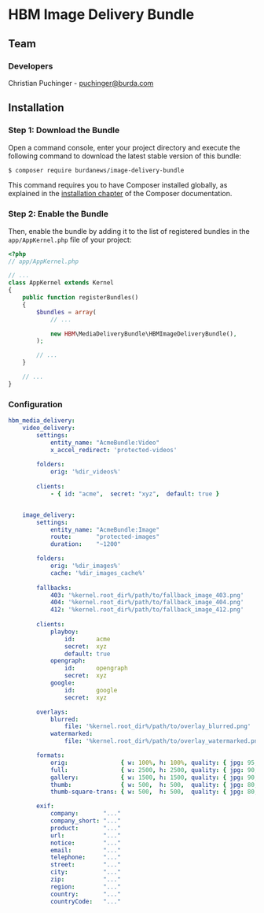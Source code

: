 # HBM Image Delivery Bundle

## Team

### Developers
Christian Puchinger - puchinger@burda.com

## Installation

### Step 1: Download the Bundle

Open a command console, enter your project directory and execute the
following command to download the latest stable version of this bundle:

```bash
$ composer require burdanews/image-delivery-bundle
```

This command requires you to have Composer installed globally, as explained
in the [installation chapter](https://getcomposer.org/doc/00-intro.md)
of the Composer documentation.

### Step 2: Enable the Bundle

Then, enable the bundle by adding it to the list of registered bundles
in the `app/AppKernel.php` file of your project:

```php
<?php
// app/AppKernel.php

// ...
class AppKernel extends Kernel
{
    public function registerBundles()
    {
        $bundles = array(
            // ...

            new HBM\MediaDeliveryBundle\HBMImageDeliveryBundle(),
        );

        // ...
    }

    // ...
}
```

### Configuration

```yml
hbm_media_delivery:
    video_delivery:
        settings:
            entity_name: "AcmeBundle:Video"
            x_accel_redirect: 'protected-videos'
    
        folders:
            orig: '%dir_videos%'
    
        clients:
            - { id: "acme",  secret: "xyz",  default: true }


    image_delivery:
        settings:
            entity_name: "AcmeBundle:Image"
            route:       "protected-images"
            duration:    "~1200"

        folders:
            orig: '%dir_images%'
            cache: '%dir_images_cache%'
            
        fallbacks:
            403: '%kernel.root_dir%/path/to/fallback_image_403.png'
            404: '%kernel.root_dir%/path/to/fallback_image_404.png'
            412: '%kernel.root_dir%/path/to/fallback_image_412.png'
            
        clients:
            playboy:
                id:      acme
                secret:  xyz
                default: true
            opengraph:
                id:      opengraph
                secret:  xyz
            google:
                id:      google
                secret:  xyz

        overlays:
            blurred:
                file: '%kernel.root_dir%/path/to/overlay_blurred.png'
            watermarked:
                file: '%kernel.root_dir%/path/to/overlay_watermarked.png'

        formats:
            orig:               { w: 100%, h: 100%, quality: { jpg: 95, png: 9 }, exif: 1, watermark: 0, restricted: 1, type: png, mode: resize }
            full:               { w: 2500, h: 2500, quality: { jpg: 90, png: 8 }, exif: 1, watermark: 1, restricted: 1, type: jpg, mode: thumbnail }
            gallery:            { w: 1500, h: 1500, quality: { jpg: 90, png: 8 }, exif: 1, watermark: 1, restricted: 1, type: jpg, mode: thumbnail }
            thumb:              { w: 500,  h: 500,  quality: { jpg: 80, png: 7 }, exif: 0, watermark: 0, restricted: 0, type: jpg, mode: thumbnail }
            thumb-square-trans: { w: 500,  h: 500,  quality: { jpg: 80, png: 7 }, exif: 0, watermark: 0, restricted: 0, type: png, mode: canvas }

        exif:
            company:       "..."
            company_short: "..."
            product:       "..."
            url:           "..."
            notice:        "..."
            email:         "..."
            telephone:     "..."
            street:        "..."
            city:          "..."
            zip:           "..."
            region:        "..."
            country:       "..."
            countryCode:   "..."

```
